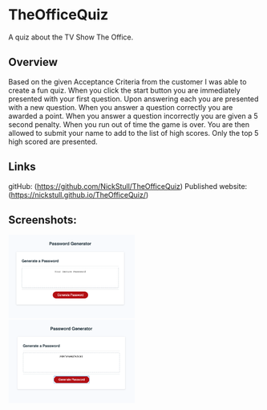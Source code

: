 # TheOfficeQuiz

A quiz about the TV Show The Office.

## Overview

Based on the given Acceptance Criteria from the customer I was able to create a fun quiz. When you click the start button you are immediately presented with your first question. Upon answering each you are presented with a new question. When you answer a question correctly you are awarded a point. When you answer a question incorrectly you are given a 5 second penalty. When you run out of time the game is over. You are then allowed to submit your name to add to the list of high scores. Only the top 5 high scored are presented.

## Links

gitHub: (https://github.com/NickStull/TheOfficeQuiz)
Published website: (https://nickstull.github.io/TheOfficeQuiz/)

## Screenshots:

<img src="https://github.com/NickStull/Password_Generator/blob/main/Assets/screenshots/before_generating_password.png" width=50% height=50%>

<img src="https://github.com/NickStull/Password_Generator/blob/main/Assets/screenshots/after_generating_password.png" width=50% height=50%>